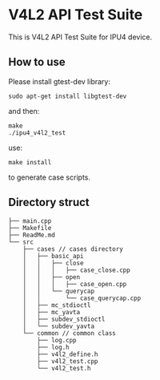 V4L2 API Test Suite
===================

This is V4L2 API Test Suite for IPU4 device.

How to use
----------

Please install gtest-dev library:

    sudo apt-get install libgtest-dev

and then:

    make
    ./ipu4_v4l2_test

use:

    make install

to generate case scripts.

Directory struct
----------------

    ├── main.cpp
    ├── Makefile
    ├── ReadMe.md
    └── src
        ├── cases // cases directory
        │   ├── basic_api
        │   │   ├── close
        │   │   │   ├── case_close.cpp
        │   │   ├── open
        │   │   │   ├── case_open.cpp
        │   │   └── querycap
        │   │       └── case_querycap.cpp
        │   ├── mc_stdioctl
        │   ├── mc_yavta
        │   ├── subdev_stdioctl
        │   └── subdev_yavta
        └── common // common class
            ├── log.cpp
            ├── log.h
            ├── v4l2_define.h
            ├── v4l2_test.cpp
            └── v4l2_test.h

